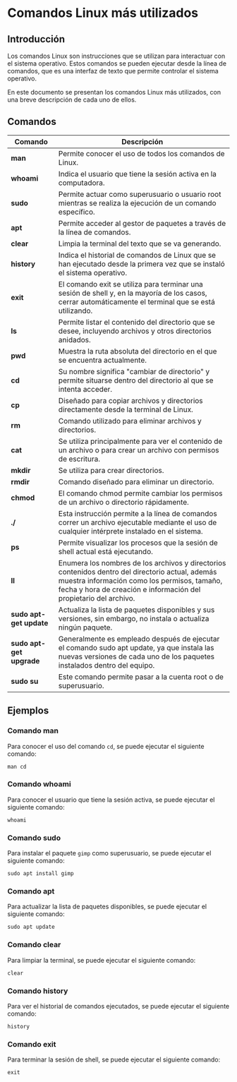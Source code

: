 # Comandos Linux más utilizados

## Introducción 

Los comandos Linux son instrucciones que se utilizan para interactuar con el sistema operativo. Estos comandos se pueden ejecutar desde la línea de comandos, que es una interfaz de texto que permite controlar el sistema operativo.

En este documento se presentan los comandos Linux más utilizados, con una breve descripción de cada uno de ellos.

## Comandos

| Comando | Descripción |
|---|---|
| **man** | Permite conocer el uso de todos los comandos de Linux. |
| **whoami** | Indica el usuario que tiene la sesión activa en la computadora. |
| **sudo** | Permite actuar como superusuario o usuario root mientras se realiza la ejecución de un comando específico. |
| **apt** | Permite acceder al gestor de paquetes a través de la línea de comandos. |
| **clear** | Limpia la terminal del texto que se va generando. |
| **history** | Indica el historial de comandos de Linux que se han ejecutado desde la primera vez que se instaló el sistema operativo. |
| **exit** | El comando exit se utiliza para terminar una sesión de shell y, en la mayoría de los casos, cerrar automáticamente el terminal que se está utilizando. |
| **ls** | Permite listar el contenido del directorio que se desee, incluyendo archivos y otros directorios anidados. |
| **pwd** | Muestra la ruta absoluta del directorio en el que se encuentra actualmente. |
| **cd** | Su nombre significa "cambiar de directorio" y permite situarse dentro del directorio al que se intenta acceder. |
| **cp** | Diseñado para copiar archivos y directorios directamente desde la terminal de Linux. |
| **rm** | Comando utilizado para eliminar archivos y directorios. |
| **cat** | Se utiliza principalmente para ver el contenido de un archivo o para crear un archivo con permisos de escritura. |
| **mkdir** | Se utiliza para crear directorios. |
| **rmdir** | Comando diseñado para eliminar un directorio. |
| **chmod** | El comando chmod permite cambiar los permisos de un archivo o directorio rápidamente. |
| **./** | Esta instrucción permite a la línea de comandos correr un archivo ejecutable mediante el uso de cualquier intérprete instalado en el sistema. |
| **ps** | Permite visualizar los procesos que la sesión de shell actual está ejecutando. |
| **ll** | Enumera los nombres de los archivos y directorios contenidos dentro del directorio actual, además muestra información como los permisos, tamaño, fecha y hora de creación e información del propietario del archivo. |
| **sudo apt-get update** | Actualiza la lista de paquetes disponibles y sus versiones, sin embargo, no instala o actualiza ningún paquete. |
| **sudo apt-get upgrade** | Generalmente es empleado después de ejecutar el comando sudo apt update, ya que instala las nuevas versiones de cada uno de los paquetes instalados dentro del equipo. |
| **sudo su** | Este comando permite pasar a la cuenta root o de superusuario. |

## Ejemplos

### Comando man

Para conocer el uso del comando `cd`, se puede ejecutar el siguiente comando:

```
man cd
```

### Comando whoami

Para conocer el usuario que tiene la sesión activa, se puede ejecutar el siguiente comando:

```
whoami
```

### Comando sudo

Para instalar el paquete `gimp` como superusuario, se puede ejecutar el siguiente comando:

```
sudo apt install gimp
```

### Comando apt

Para actualizar la lista de paquetes disponibles, se puede ejecutar el siguiente comando:

```
sudo apt update
```

### Comando clear

Para limpiar la terminal, se puede ejecutar el siguiente comando:

```
clear
```

### Comando history

Para ver el historial de comandos ejecutados, se puede ejecutar el siguiente comando:

```
history
```

### Comando exit

Para terminar la sesión de shell, se puede ejecutar el siguiente comando:

```
exit


